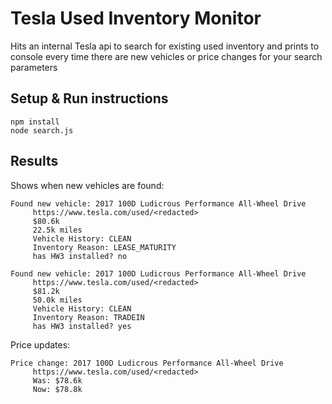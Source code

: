 # Tesla Used Inventory Monitor
Hits an internal Tesla api to search for existing used inventory and prints to console every time there are new vehicles or price changes for your search parameters


## Setup & Run instructions
```
npm install
node search.js
```


## Results
Shows when new vehicles are found:
```
Found new vehicle: 2017 100D Ludicrous Performance All-Wheel Drive
	 https://www.tesla.com/used/<redacted>
	 $80.6k
	 22.5k miles
	 Vehicle History: CLEAN
	 Inventory Reason: LEASE_MATURITY
	 has HW3 installed? no

Found new vehicle: 2017 100D Ludicrous Performance All-Wheel Drive
	 https://www.tesla.com/used/<redacted>
	 $81.2k
	 50.0k miles
	 Vehicle History: CLEAN
	 Inventory Reason: TRADEIN
	 has HW3 installed? yes
```

Price updates:
```
Price change: 2017 100D Ludicrous Performance All-Wheel Drive
	 https://www.tesla.com/used/<redacted>
	 Was: $78.6k
	 Now: $78.8k
```
